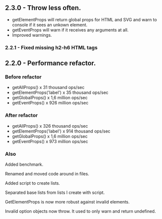 ## 2.3.0 - Throw less often.

- getElementProps will return global props for HTML and SVG and warn to console if it sees an unkown element.
- getEventProps will warn if it receives any arguments at all.
- Improved warnings.

### 2.2.1 - Fixed missing h2-h6 HTML tags

## 2.2.0 - Performance refactor.

### Before refactor
- getAllProps() x 31 thousand ops/sec
- getElementProps('label') x 35 thousand ops/sec
- getGlobalProps() x 1,6 million ops/sec
- getEventProps() x 926 million ops/sec

### After refactor
- getAllProps() x 326 thousand ops/sec
- getElementProps('label') x 914 thousand ops/sec
- getGlobalProps() x 1,6 million ops/sec
- getEventProps() x 973 million ops/sec

### Also

Added benchmark.

Renamed and moved code around in files.

Added script to create lists.

Separated base lists from lists I create with script.

GetElementProps is now more robust against invalid elements.

Invalid option objects now throw. It used to only warn and return undefined.